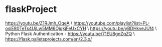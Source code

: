 # flaskProject

https://youtu.be/Z1RJmh_OqeA 
\\
https://youtube.com/playlist?list=PL-osiE80TeTs4UjLw5MM6OjgkjFeUxCYH
\\
https://youtu.be/yBDHkveJUf4
\\
Python Flask Authentication - https://youtu.be/71EU8gnZqZQ
\\
https://flask.palletsprojects.com/en/2.3.x/
